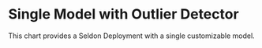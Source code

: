 # Single Model with Outlier Detector

This chart provides a Seldon Deployment with a single customizable model.